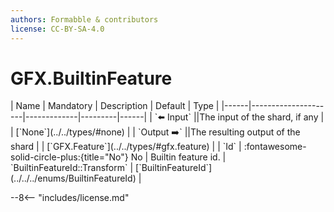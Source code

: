 ```yaml
---
authors: Formabble & contributors
license: CC-BY-SA-4.0
---
```



# GFX.BuiltinFeature

<div class="sh-parameters" markdown="1">
| Name | Mandatory | Description | Default | Type |
|------|---------------------|-------------|---------|------|
| `⬅️ Input` ||The input of the shard, if any | | [`None`](../../types/#none) |
| `Output ➡️` ||The resulting output of the shard | | [`GFX.Feature`](../../types/#gfx.feature) |
| `Id` | :fontawesome-solid-circle-plus:{title="No"} No  | Builtin feature id. | `BuiltinFeatureId::Transform` | [`BuiltinFeatureId`](../../../enums/BuiltinFeatureId) |

</div>



--8<-- "includes/license.md"

